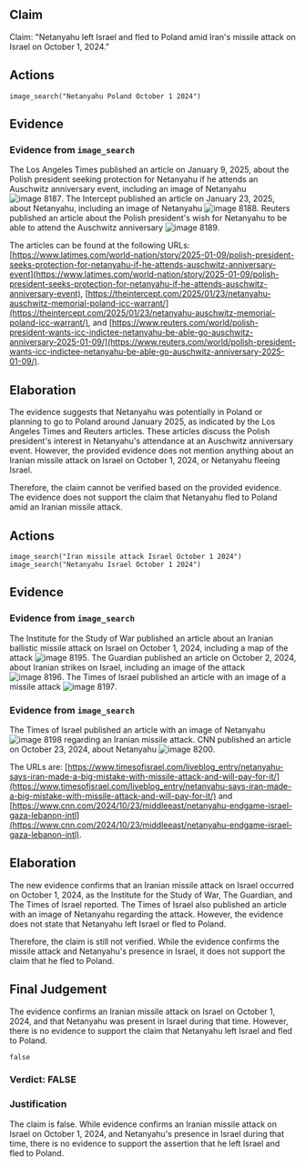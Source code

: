## Claim
Claim: "Netanyahu left Israel and fled to Poland amid Iran's missile attack on Israel on October 1, 2024."

## Actions
```
image_search("Netanyahu Poland October 1 2024")
```

## Evidence
### Evidence from `image_search`
The Los Angeles Times published an article on January 9, 2025, about the Polish president seeking protection for Netanyahu if he attends an Auschwitz anniversary event, including an image of Netanyahu ![image 8187](media/2025-08-29_22-24-1756506240-296357.jpg). The Intercept published an article on January 23, 2025, about Netanyahu, including an image of Netanyahu ![image 8188](media/2025-08-29_22-24-1756506240-504837.jpg). Reuters published an article about the Polish president's wish for Netanyahu to be able to attend the Auschwitz anniversary ![image 8189](media/2025-08-29_22-24-1756506240-964559.jpg).

The articles can be found at the following URLs: [https://www.latimes.com/world-nation/story/2025-01-09/polish-president-seeks-protection-for-netanyahu-if-he-attends-auschwitz-anniversary-event](https://www.latimes.com/world-nation/story/2025-01-09/polish-president-seeks-protection-for-netanyahu-if-he-attends-auschwitz-anniversary-event), [https://theintercept.com/2025/01/23/netanyahu-auschwitz-memorial-poland-icc-warrant/](https://theintercept.com/2025/01/23/netanyahu-auschwitz-memorial-poland-icc-warrant/), and [https://www.reuters.com/world/polish-president-wants-icc-indictee-netanyahu-be-able-go-auschwitz-anniversary-2025-01-09/](https://www.reuters.com/world/polish-president-wants-icc-indictee-netanyahu-be-able-go-auschwitz-anniversary-2025-01-09/).


## Elaboration
The evidence suggests that Netanyahu was potentially in Poland or planning to go to Poland around January 2025, as indicated by the Los Angeles Times and Reuters articles. These articles discuss the Polish president's interest in Netanyahu's attendance at an Auschwitz anniversary event. However, the provided evidence does not mention anything about an Iranian missile attack on Israel on October 1, 2024, or Netanyahu fleeing Israel.

Therefore, the claim cannot be verified based on the provided evidence. The evidence does not support the claim that Netanyahu fled to Poland amid an Iranian missile attack.


## Actions
```
image_search("Iran missile attack Israel October 1 2024")
image_search("Netanyahu Israel October 1 2024")
```

## Evidence
### Evidence from `image_search`
The Institute for the Study of War published an article about an Iranian ballistic missile attack on Israel on October 1, 2024, including a map of the attack ![image 8195](media/2025-08-29_22-24-1756506258-952791.jpg). The Guardian published an article on October 2, 2024, about Iranian strikes on Israel, including an image of the attack ![image 8196](media/2025-08-29_22-24-1756506259-273080.jpg). The Times of Israel published an article with an image of a missile attack ![image 8197](media/2025-08-29_22-24-1756506259-387025.jpg).


### Evidence from `image_search`
The Times of Israel published an article with an image of Netanyahu ![image 8198](media/2025-08-29_22-24-1756506269-407650.jpg) regarding an Iranian missile attack. CNN published an article on October 23, 2024, about Netanyahu ![image 8200](media/2025-08-29_22-24-1756506270-431346.jpg).

The URLs are: [https://www.timesofisrael.com/liveblog_entry/netanyahu-says-iran-made-a-big-mistake-with-missile-attack-and-will-pay-for-it/](https://www.timesofisrael.com/liveblog_entry/netanyahu-says-iran-made-a-big-mistake-with-missile-attack-and-will-pay-for-it/) and [https://www.cnn.com/2024/10/23/middleeast/netanyahu-endgame-israel-gaza-lebanon-intl](https://www.cnn.com/2024/10/23/middleeast/netanyahu-endgame-israel-gaza-lebanon-intl).


## Elaboration
The new evidence confirms that an Iranian missile attack on Israel occurred on October 1, 2024, as the Institute for the Study of War, The Guardian, and The Times of Israel reported. The Times of Israel also published an article with an image of Netanyahu regarding the attack. However, the evidence does not state that Netanyahu left Israel or fled to Poland.

Therefore, the claim is still not verified. While the evidence confirms the missile attack and Netanyahu's presence in Israel, it does not support the claim that he fled to Poland.


## Final Judgement
The evidence confirms an Iranian missile attack on Israel on October 1, 2024, and that Netanyahu was present in Israel during that time. However, there is no evidence to support the claim that Netanyahu left Israel and fled to Poland.

`false`

### Verdict: FALSE

### Justification
The claim is false. While evidence confirms an Iranian missile attack on Israel on October 1, 2024, and Netanyahu's presence in Israel during that time, there is no evidence to support the assertion that he left Israel and fled to Poland.
